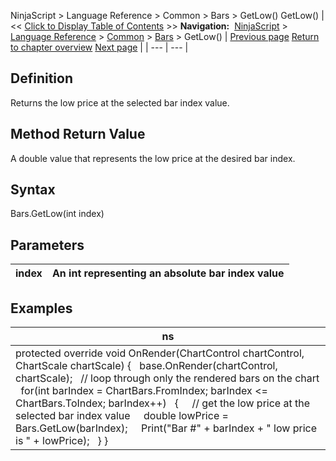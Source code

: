 ﻿
NinjaScript \> Language Reference \> Common \> Bars \> GetLow()
GetLow()
| \<\< [Click to Display Table of Contents](getlow.md) \>\> **Navigation:**     [NinjaScript](ninjascript.md) \> [Language Reference](language_reference_wip.md) \> [Common](common.md) \> [Bars](bars.md) \> GetLow() | [Previous page](gethigh.md) [Return to chapter overview](bars.md) [Next page](getopen.md) |
| --- | --- |
## Definition
Returns the low price at the selected bar index value.
 
## Method Return Value
A double value that represents the low price at the desired bar index.
## 
## Syntax
Bars.GetLow(int index)
 
## Parameters
| index | An int representing an absolute bar index value |
| --- | --- |

## Examples
| ns |
| --- |
| protected override void OnRender(ChartControl chartControl, ChartScale chartScale) {    base.OnRender(chartControl, chartScale);    // loop through only the rendered bars on the chart    for(int barIndex \= ChartBars.FromIndex; barIndex \<\= ChartBars.ToIndex; barIndex\+\+)    {      // get the low price at the selected bar index value      double lowPrice \= Bars.GetLow(barIndex);      Print("Bar \#" \+ barIndex \+ " low price is " \+ lowPrice);    } } |

